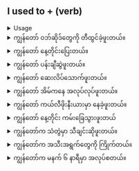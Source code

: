 ## I used to + (verb)

<details>
<summary>Usage</summary>
'အရင်က' က အရင်တုန်းက လုပ်ခဲ့တဲ့အရာတွေကို ဖော်ပြပြီး အခုမှ လုပ်လေ့မရှိပါဘူး။
'Used to' expresses something that was done in the past, and is not usually done now.
</details>

<details>
<summary>ကျွန်တော် ဝဘ်ဆိုဒ်တွေကို တီထွင်ခဲ့ဖူးတယ်။</summary>
"I used to develop websites."
</details>
<details>
<summary>ကျွန်တော် နေ့တိုင်းပြေးတယ်။</summary>

"I used to jog every day."
</details>
<details>
<summary>ကျွန်တော် ပန်းချီဆွဲဖူးတယ်။</summary>

"I used to paint."
</details>
<details>
<summary>ကျွန်တော် ဆေးလိပ်သောက်ဖူးတယ်။</summary>

"I used to smoke."
</details>
<details>
<summary>ကျွန်တော် အိမ်ကနေ အလုပ်လုပ်ဖူးတယ်။</summary>

"I used to work from home."
</details>
<details>
<summary>ကျွန်တော် ကယ်လီဖိုးနီးယားမှာ နေခဲ့ဖူးတယ်။</summary>

"I used to live in California."
</details>
<details>
<summary>ကျွန်တော် နေ့တိုင်း ကမ်းခြေသွားဖူးတယ်</summary>

"I used to go to the beach every day."
</details>
<details>
<summary>ကျွန်တော်က သံတွဲမှာ သီချင်းဆိုဖူးတယ်။</summary>

"I used to sing in a choir."
</details>
<details>
<summary>ကျွန်တော်က အသီးအရွက်တွေကို ကြိုက်တယ်။</summary>

"I used to like vegetables."
</details>
<details>
<summary>ကျွန်တော်က မနက် ၆ နာရီမှာ အလုပ်စတယ်။</summary>

"I used to start work at 6 o'clock."
</details>
